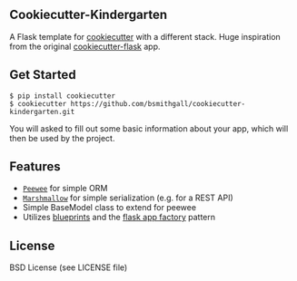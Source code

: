 Cookiecutter-Kindergarten
---

A Flask template for [cookiecutter](https://github.com/audreyr/cookiecutter) with a different stack. Huge inspiration from the original [cookiecutter-flask](https://github.com/sloria/cookiecutter-flask) app.

Get Started
---
```
$ pip install cookiecutter
$ cookiecutter https://github.com/bsmithgall/cookiecutter-kindergarten.git
```

You will asked to fill out some basic information about your app, which will then be used by the project.

Features
---
+ [`Peewee`](http://peewee.readthedocs.org) for simple ORM
+ [`Marshmallow`](http://marshmallow.readthedocs.org) for simple serialization (e.g. for a REST API)
+ Simple BaseModel class to extend for peewee
+ Utilizes [blueprints](http://flask.pocoo.org/docs/0.10/blueprints/) and the [flask app factory](http://flask.pocoo.org/docs/0.10/patterns/appfactories/) pattern

License
---
BSD License (see LICENSE file)